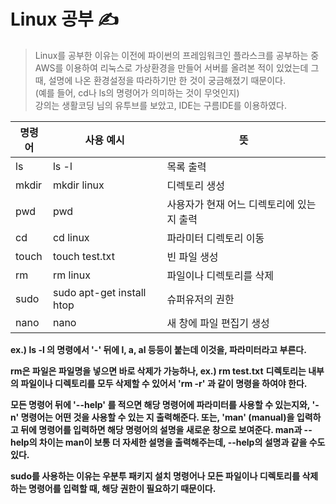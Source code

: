 # Linux 공부 &#9997;

> Linux를 공부한 이유는 이전에 파이썬의 프레임워크인 플라스크를 공부하는 중 AWS를 이용하여 리눅스로 가상환경을 만들어 서버를 올려본 적이 있었는데 그 때, 설명에 나온 환경설정을 따라하기만 한 것이 궁금해졌기 때문이다. 
><br>(예를 들어, cd나 ls의 명령어가 의미하는 것이 무엇인지)  
> 강의는 생활코딩 님의 유투브를 보았고, IDE는 구름IDE를 이용하였다.



| 명령어 | 사용 예시                 | 뜻                                        |
| ------ | ------------------------- | ----------------------------------------- |
| ls     | ls -l                     | 목록 출력                                 |
| mkdir  | mkdir linux               | 디렉토리 생성                             |
| pwd    | pwd                       | 사용자가 현재 어느 디렉토리에 있는지 출력 |
| cd     | cd linux                  | 파라미터 디렉토리 이동                    |
| touch  | touch test.txt            | 빈 파일 생성                              |
| rm     | rm linux                  | 파일이나 디렉토리를 삭제                  |
| sudo   | sudo apt-get install htop | 슈퍼유저의 권한                           |
| nano   | nano                      | 새 창에 파일 편집기 생성                  |



**ex.) ls -l 의 명령에서 '-' 뒤에 l, a, al 등등이 붙는데 이것을, 파라미터라고 부른다.**

**rm은 파일은 파일명을 넣으면 바로 삭제가 가능하나, ex.) rm test.txt**
**디렉토리는 내부의 파일이나 디렉토리를 모두 삭제할 수 있어서 'rm -r' 과 같이 명령을 하여야 한다.**

**모든 명령어 뒤에 '--help' 를 적으면 해당 명령어에 파라미터를 사용할 수 있는지와, '-n' 명령어는 어떤 것을 사용할 수 있는 지 출력해준다. 또는, 'man' (manual)을 입력하고 뒤에 명령어를 입력하면  해당 명령어의 설명을 새로운 창으로 보여준다. man과 --help의 차이는 man이 보통 더 자세한 설명을 출력해주는데, --help의 설명과 같을 수도 있다.**

**sudo를 사용하는 이유는 우분투 패키지 설치 명령어나 모든 파일이나 디렉토리를 삭제하는 명령어를 입력할 때, 해당 권한이 필요하기 때문이다.**


